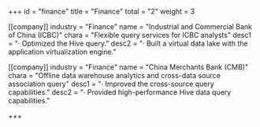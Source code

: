 +++
id = "finance"
title = "Finance"
total = "2"
weight = 3

[[company]]
industry = "Finance"
name = "Industrial and Commercial Bank of China (ICBC)"
chara = "Flexible query services for ICBC analysts"
desc1 = "· Optimized the Hive query."
desc2 = "· Built a virtual data lake with the application virtualization engine."

[[company]]
industry = "Finance"
name = "China Merchants Bank (CMB)"
chara = "Offline data warehouse analytics and cross-data source association query"
desc1 = "· Improved the cross-source query capabilities."
desc2 = "· Provided high-performance Hive data query capabilities."

+++